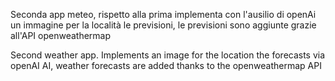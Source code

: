 Seconda app meteo, rispetto alla prima implementa con l'ausilio di openAi un immagine per la località le previsioni, le previsioni sono aggiunte grazie all'API openweathermap

Second weather app. Implements an image for the location the forecasts via openAI AI, weather forecasts are added thanks to the openweathermap API
